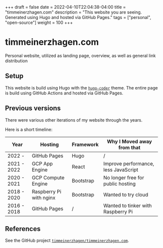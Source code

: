 +++ 
draft = false
date = 2022-04-10T22:04:38-04:00
title = "timmeinerzhagen.com"
description = "This website you are seeing. Generated using Hugo and hosted via GitHub Pages."
tags = ["personal", "open-source"]
weight = 100
+++

# timmeinerzhagen.com

Personal website, utilized as landing page, overview, as well as general link distribution

## Setup

This website is build using Hugo with the [`hugo-coder`](https://github.com/luizdepra/hugo-coder) theme. The entire page is build using GitHub Actions and hosted via GitHub Pages. 

## Previous versions

There were various other iterations of my website through the years. 

Here is a short timeline:

| Year        | Hosting                 | Framework | Why I Moved away from that            |
|-------------|-------------------------|-----------|---------------------------------------|
| 2022 -      | GitHub Pages            | Hugo      | /                                     |
| 2021 - 2022 | GCP App Engine          | React     | Improve performance, less JavaScript  |
| 2020 - 2021 | GCP Compute Engine      | Bootstrap | No longer free for public hosting     |
| 2018 - 2020 | Raspberry Pi with nginx | Bootstrap | Wanted to try cloud                   |
| 2016 - 2018 | GitHub Pages            | /         | Wanted to tinker with Raspberry Pi    |



## References

See the GitHub project [`timmeinerzhagen/timmeinerzhagen.com`](https://github.com/timmeinerzhagen/timmeinerzhagen.com).